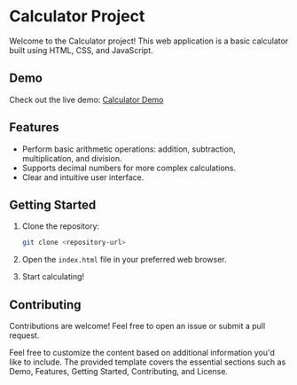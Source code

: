 # Calculator Project

Welcome to the Calculator project! This web application is a basic calculator built using HTML, CSS, and JavaScript.

## Demo

Check out the live demo: [Calculator Demo](https://splendid-eclair-1beda2.netlify.app/)

## Features

- Perform basic arithmetic operations: addition, subtraction, multiplication, and division.
- Supports decimal numbers for more complex calculations.
- Clear and intuitive user interface.

## Getting Started

1. Clone the repository:

    ```bash
    git clone <repository-url>
    ```

2. Open the `index.html` file in your preferred web browser.

3. Start calculating!

## Contributing

Contributions are welcome! Feel free to open an issue or submit a pull request.


Feel free to customize the content based on additional information you'd like to include. The provided template covers the essential sections such as Demo, Features, Getting Started, Contributing, and License.
